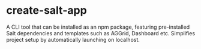 # create-salt-app
A CLI tool that can be installed as an npm package, featuring pre-installed Salt dependencies and templates such as AGGrid, Dashboard etc. Simplifies project setup by automatically launching on localhost.
